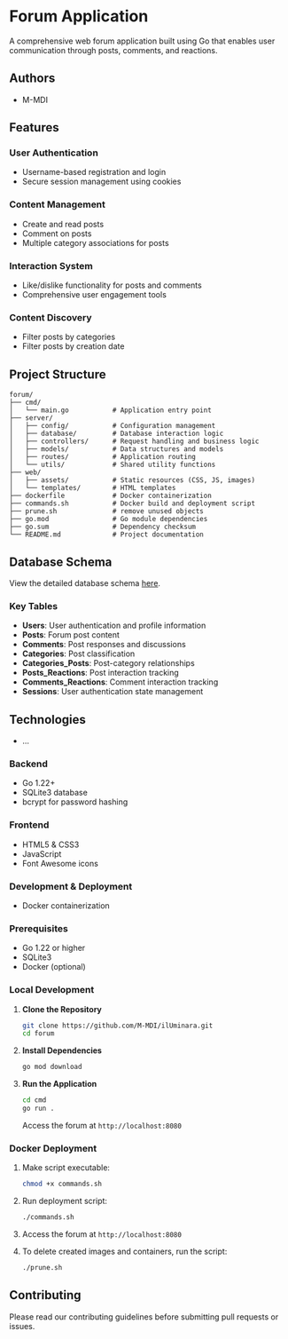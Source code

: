 # Forum Application

A comprehensive web forum application built using Go that enables user communication through posts, comments, and reactions.

## Authors

- M-MDI

## Features

### User Authentication

- Username-based registration and login
- Secure session management using cookies

### Content Management

- Create and read posts
- Comment on posts
- Multiple category associations for posts

### Interaction System

- Like/dislike functionality for posts and comments
- Comprehensive user engagement tools

### Content Discovery

- Filter posts by categories
- Filter posts by creation date

## Project Structure

```
forum/
├── cmd/
│   └── main.go           # Application entry point
├── server/
│   ├── config/           # Configuration management
│   ├── database/         # Database interaction logic
│   ├── controllers/      # Request handling and business logic
│   ├── models/           # Data structures and models
│   ├── routes/           # Application routing
│   └── utils/            # Shared utility functions
├── web/ 
│   ├── assets/           # Static resources (CSS, JS, images)
│   └── templates/        # HTML templates
├── dockerfile            # Docker containerization
├── commands.sh           # Docker build and deployment script
├── prune.sh              # remove unused objects
├── go.mod                # Go module dependencies
├── go.sum                # Dependency checksum
└── README.md             # Project documentation
```

## Database Schema

View the detailed database schema [here](https://drawsql.app/teams/zone-01/diagrams/forum-db).

### Key Tables

- **Users**: User authentication and profile information
- **Posts**: Forum post content
- **Comments**: Post responses and discussions
- **Categories**: Post classification
- **Categories_Posts**: Post-category relationships
- **Posts_Reactions**: Post interaction tracking
- **Comments_Reactions**: Comment interaction tracking
- **Sessions**: User authentication state management

## Technologies

- ...

### Backend

- Go 1.22+
- SQLite3 database
- bcrypt for password hashing

### Frontend

- HTML5 & CSS3
- JavaScript
- Font Awesome icons

### Development & Deployment

- Docker containerization

### Prerequisites

- Go 1.22 or higher
- SQLite3
- Docker (optional)

### Local Development

1. **Clone the Repository**
   ```bash
   git clone https://github.com/M-MDI/ilUminara.git
   cd forum
   ```

2. **Install Dependencies**
   ```bash
   go mod download
   ```

3. **Run the Application**
   ```bash
   cd cmd
   go run .
   ```
   Access the forum at `http://localhost:8080`

### Docker Deployment

1. Make script executable:
   ```bash
   chmod +x commands.sh
   ```

2. Run deployment script:
   ```bash
   ./commands.sh
   ```

3. Access the forum at `http://localhost:8080`

4. To delete created images and containers, run the script:
   ```bash
   ./prune.sh
   ```

## Contributing

Please read our contributing guidelines before submitting pull requests or issues.